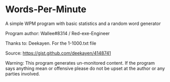 # Words-Per-Minute
A simple WPM program with basic statistics and a random word generator

Program author:
Wallee#8314 / Red-exe-Engineer

Thanks to:
Deekayen.
For the 1-1000.txt file

Source:
https://gist.github.com/deekayen/4148741

Warning:
This program generates un-monitored content.
If the program says anything mean or offensive please do not be upset at the author or any parties involved.
